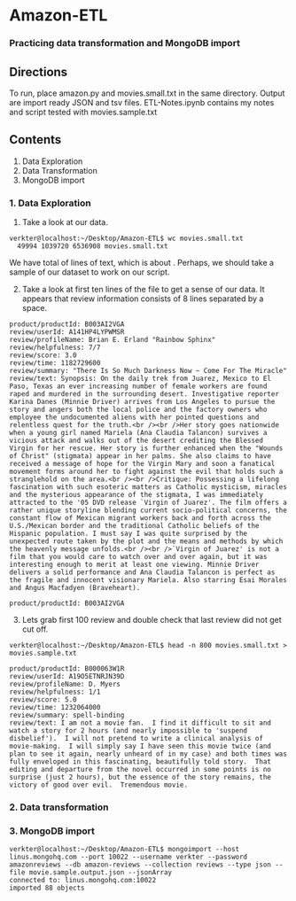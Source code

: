 # Amazon-ETL

### Practicing data transformation and MongoDB import

## Directions
To run, place amazon.py and movies.small.txt in the same directory.
Output are import ready JSON and tsv files.
ETL-Notes.ipynb contains my notes and script tested with movies.sample.txt

## Contents
1. Data Exploration
2. Data Transformation
3. MongoDB import

### 1. Data Exploration

1. Take a look at our data.

```
verkter@localhost:~/Desktop/Amazon-ETL$ wc movies.small.txt 
  49994 1039720 6536908 movies.small.txt
```
We have total of lines of text, which is about . Perhaps, we should take a sample of our dataset to work on our script. 

2. Take a look at first ten lines of the file to get a sense of our data. It appears that review information consists of 8 lines separated by a space.
```
product/productId: B003AI2VGA
review/userId: A141HP4LYPWMSR
review/profileName: Brian E. Erland "Rainbow Sphinx"
review/helpfulness: 7/7
review/score: 3.0
review/time: 1182729600
review/summary: "There Is So Much Darkness Now ~ Come For The Miracle"
review/text: Synopsis: On the daily trek from Juarez, Mexico to El Paso, Texas an ever increasing number of female workers are found raped and murdered in the surrounding desert. Investigative reporter Karina Danes (Minnie Driver) arrives from Los Angeles to pursue the story and angers both the local police and the factory owners who employee the undocumented aliens with her pointed questions and relentless quest for the truth.<br /><br />Her story goes nationwide when a young girl named Mariela (Ana Claudia Talancon) survives a vicious attack and walks out of the desert crediting the Blessed Virgin for her rescue. Her story is further enhanced when the "Wounds of Christ" (stigmata) appear in her palms. She also claims to have received a message of hope for the Virgin Mary and soon a fanatical movement forms around her to fight against the evil that holds such a stranglehold on the area.<br /><br />Critique: Possessing a lifelong fascination with such esoteric matters as Catholic mysticism, miracles and the mysterious appearance of the stigmata, I was immediately attracted to the '05 DVD release `Virgin of Juarez'. The film offers a rather unique storyline blending current socio-political concerns, the constant flow of Mexican migrant workers back and forth across the U.S./Mexican border and the traditional Catholic beliefs of the Hispanic population. I must say I was quite surprised by the unexpected route taken by the plot and the means and methods by which the heavenly message unfolds.<br /><br />`Virgin of Juarez' is not a film that you would care to watch over and over again, but it was interesting enough to merit at least one viewing. Minnie Driver delivers a solid performance and Ana Claudia Talancon is perfect as the fragile and innocent visionary Mariela. Also starring Esai Morales and Angus Macfadyen (Braveheart).

product/productId: B003AI2VGA
```

3. Lets grab first 100 review and double check that last review did not get cut off.
```
verkter@localhost:~/Desktop/Amazon-ETL$ head -n 800 movies.small.txt > movies.sample.txt
```
```
product/productId: B000063W1R
review/userId: A19O5ETNRJN39D
review/profileName: D. Myers
review/helpfulness: 1/1
review/score: 5.0
review/time: 1232064000
review/summary: spell-binding
review/text: I am not a movie fan.  I find it difficult to sit and watch a story for 2 hours (and nearly impossible to 'suspend disbelief').  I will not pretend to write a clinical analysis of movie-making.  I will simply say I have seen this movie twice (and plan to see it again, nearly unheard of in my case) and both times was fully enveloped in this fascinating, beautifully told story.  That editing and departure from the novel occurred in some points is no surprise (just 2 hours), but the essence of the story remains, the victory of good over evil.  Tremendous movie.
```

### 2. Data transformation

### 3. MongoDB import

```
verkter@localhost:~/Desktop/Amazon-ETL$ mongoimport --host linus.mongohq.com --port 10022 --username verkter --password amazonreviews --db amazon-reviews --collection reviews --type json --file movie.sample.output.json --jsonArray
connected to: linus.mongohq.com:10022
imported 88 objects
```